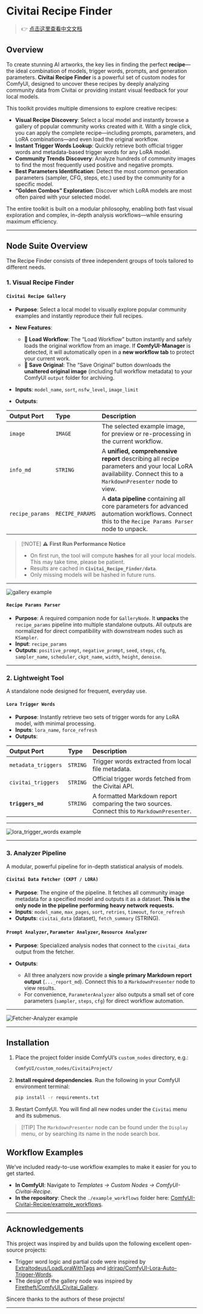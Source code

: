 # Civitai Recipe Finder

> 👉 [点击这里查看中文文档](./README_ZH.md)

## Overview

To create stunning AI artworks, the key lies in finding the perfect **recipe**—the ideal combination of models, trigger words, prompts, and generation parameters. **Civitai Recipe Finder** is a powerful set of custom nodes for ComfyUI, designed to uncover these recipes by deeply analyzing community data from Civitai or providing instant visual feedback for your local models.

This toolkit provides multiple dimensions to explore creative recipes:

* **Visual Recipe Discovery**: Select a local model and instantly browse a gallery of popular community works created with it. With a single click, you can apply the complete recipe—including prompts, parameters, and LoRA combinations—and even load the original workflow.
* **Instant Trigger Words Lookup**: Quickly retrieve both official trigger words and metadata-based trigger words for any LoRA model.
* **Community Trends Discovery**: Analyze hundreds of community images to find the most frequently used positive and negative prompts.
* **Best Parameters Identification**: Detect the most common generation parameters (sampler, CFG, steps, etc.) used by the community for a specific model.
* **“Golden Combos” Exploration**: Discover which LoRA models are most often paired with your selected model.

The entire toolkit is built on a modular philosophy, enabling both fast visual exploration and complex, in-depth analysis workflows—while ensuring maximum efficiency.

---

## Node Suite Overview

The Recipe Finder consists of three independent groups of tools tailored to different needs.

### 1. Visual Recipe Finder

#### `Civitai Recipe Gallery`

* **Purpose**: Select a local model to visually explore popular community examples and instantly reproduce their full recipes.
* **New Features**:

  * **🚀 Load Workflow**: The “Load Workflow” button instantly and safely loads the original workflow from an image. If **ComfyUI-Manager** is detected, it will automatically open in a **new workflow tab** to protect your current work.
  * **💾 Save Original**: The “Save Original” button downloads the **unaltered original image** (including full workflow metadata) to your ComfyUI `output` folder for archiving.
* **Inputs**: `model_name`, `sort`, `nsfw_level`, `image_limit`
* **Outputs**:

| Output Port     | Type            | Description                                                                                                                                                |
| :-------------- | :-------------- | :--------------------------------------------------------------------------------------------------------------------------------------------------------- |
| `image`         | `IMAGE`         | The selected example image, for preview or re-processing in the current workflow.                                                                          |
| `info_md`       | `STRING`        | A **unified, comprehensive report** describing all recipe parameters and your local LoRA availability. Connect this to a `MarkdownPresenter` node to view. |
| `recipe_params` | `RECIPE_PARAMS` | A **data pipeline** containing all core parameters for advanced automation workflows. Connect this to the `Recipe Params Parser` node to unpack.           |

> \[!NOTE]
> ⚠️ **First Run Performance Notice**
>
> * On first run, the tool will compute **hashes** for all your local models. This may take time, please be patient.
> * Results are cached in **`Civitai_Recipe_Finder/data`**.
> * Only missing models will be hashed in future runs.

---

![gallery example](./image/gallery.png)

#### `Recipe Params Parser`

* **Purpose**: A required companion node for `GalleryNode`. It **unpacks** the `recipe_params` pipeline into multiple standalone outputs. All outputs are normalized for direct compatibility with downstream nodes such as `KSampler`.
* **Input**: `recipe_params`
* **Outputs**: `positive_prompt`, `negative_prompt`, `seed`, `steps`, `cfg`, `sampler_name`, `scheduler`, `ckpt_name`, `width`, `height`, `denoise`.

---

### 2. Lightweight Tool

A standalone node designed for frequent, everyday use.

#### `Lora Trigger Words`

* **Purpose**: Instantly retrieve two sets of trigger words for any LoRA model, with minimal processing.
* **Inputs**: `lora_name`, `force_refresh`
* **Outputs**:

| Output Port         | Type     | Description                                                                                 |
| :------------------ | :------- | :------------------------------------------------------------------------------------------ |
| `metadata_triggers` | `STRING` | Trigger words extracted from local file metadata.                                           |
| `civitai_triggers`  | `STRING` | Official trigger words fetched from the Civitai API.                                        |
| **`triggers_md`**   | `STRING` | A formatted Markdown report comparing the two sources. Connect this to `MarkdownPresenter`. |

---

![lora\_trigger\_words example](./image/lora_trigger_words.png)

---

### 3. Analyzer Pipeline

A modular, powerful pipeline for in-depth statistical analysis of models.

#### `Civitai Data Fetcher (CKPT / LORA)`

* **Purpose**: The engine of the pipeline. It fetches all community image metadata for a specified model and outputs it as a dataset. **This is the only node in the pipeline performing heavy network requests.**
* **Inputs**: `model_name`, `max_pages`, `sort`, `retries`, `timeout`, `force_refresh`
* **Outputs**: `civitai_data` (dataset), `fetch_summary` (STRING).

#### `Prompt Analyzer`, `Parameter Analyzer`, `Resource Analyzer`

* **Purpose**: Specialized analysis nodes that connect to the `civitai_data` output from the fetcher.
* **Outputs**:

  * All three analyzers now provide a **single primary Markdown report output** (`..._report_md`). Connect this to a `MarkdownPresenter` node to view results.
  * For convenience, `ParameterAnalyzer` also outputs a small set of core parameters (`sampler`, `steps`, `cfg`) for direct workflow automation.

---

![Fetcher-Analyzer example](./image/F-A_workflow.png)

---

## Installation

1. Place the project folder inside ComfyUI’s `custom_nodes` directory, e.g.:

   ```bash
   ComfyUI/custom_nodes/CivitaiProject/
   ```
2. **Install required dependencies**. Run the following in your ComfyUI environment terminal:

   ```bash
   pip install -r requirements.txt
   ```
3. Restart ComfyUI. You will find all new nodes under the `Civitai` menu and its submenus.

> \[!TIP]
> The `MarkdownPresenter` node can be found under the `Display` menu, or by searching its name in the node search box.

## Workflow Examples

We’ve included ready-to-use workflow examples to make it easier for you to get started.

* **In ComfyUI**: Navigate to *Templates → Custom Nodes → ComfyUI-Civitai-Recipe*.
* **In the repository**: Check the `./example_workflows` folder here: [ComfyUI-Civitai-Recipe/example\_workflows](./example_workflows).

---
## Acknowledgements

This project was inspired by and builds upon the following excellent open-source projects:

* Trigger word logic and partial code were inspired by [Extraltodeus/LoadLoraWithTags](https://github.com/Extraltodeus/LoadLoraWithTags) and [idrirap/ComfyUI-Lora-Auto-Trigger-Words](https://github.com/idrirap/ComfyUI-Lora-Auto-Trigger-Words).
* The design of the gallery node was inspired by [Firetheft/ComfyUI\_Civitai\_Gallery](https://github.com/Firetheft/ComfyUI_Civitai_Gallery).

Sincere thanks to the authors of these projects!

---